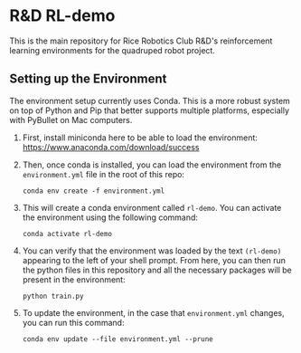 # R&D RL-demo

This is the main repository for Rice Robotics Club R&D's reinforcement learning environments for the quadruped robot project.

## Setting up the Environment

The environment setup currently uses Conda. This is a more robust system on top of Python and Pip that better supports
multiple platforms, especially with PyBullet on Mac computers.

1. First, install miniconda here to be able to load the environment:
https://www.anaconda.com/download/success

2. Then, once conda is installed, you can load the environment from the `environment.yml` file in the root of this repo:
    ```shell
    conda env create -f environment.yml
    ```

3. This will create a conda environment called `rl-demo`. You can activate the environment using the following command:
    ```shell
    conda activate rl-demo
    ```

4. You can verify that the environment was loaded by the text `(rl-demo)` appearing to the left of your shell prompt.
From here, you can then run the python files in this repository and all the necessary packages will be present in the
environment:
    ```shell
    python train.py
    ```

5. To update the environment, in the case that `environment.yml` changes, you can run this command:
    ```shell
    conda env update --file environment.yml --prune
    ```
